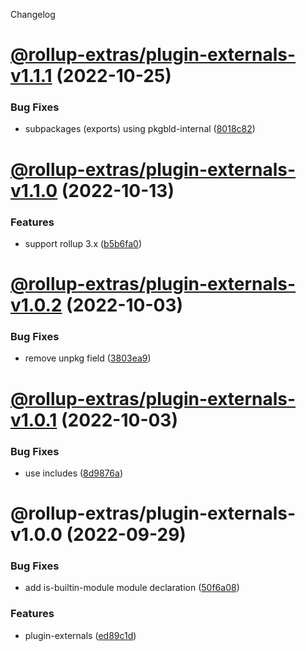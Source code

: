 Changelog

# [@rollup-extras/plugin-externals-v1.1.1](https://github.com/kshutkin/rollup-extras/compare/@rollup-extras/plugin-externals-v1.1.0...@rollup-extras/plugin-externals-v1.1.1) (2022-10-25)


### Bug Fixes

* subpackages (exports) using pkgbld-internal ([8018c82](https://github.com/kshutkin/rollup-extras/commit/8018c82fd23aceaf64ea18ea7e6ce46a932a1508))

# [@rollup-extras/plugin-externals-v1.1.0](https://github.com/kshutkin/rollup-extras/compare/@rollup-extras/plugin-externals-v1.0.2...@rollup-extras/plugin-externals-v1.1.0) (2022-10-13)


### Features

* support rollup 3.x ([b5b6fa0](https://github.com/kshutkin/rollup-extras/commit/b5b6fa08bc7ed6846b8d1404d14d96365a8cab02))

# [@rollup-extras/plugin-externals-v1.0.2](https://github.com/kshutkin/rollup-extras/compare/@rollup-extras/plugin-externals-v1.0.1...@rollup-extras/plugin-externals-v1.0.2) (2022-10-03)


### Bug Fixes

* remove unpkg field ([3803ea9](https://github.com/kshutkin/rollup-extras/commit/3803ea995f6042431d96e0e6a6c9d59050d8bfeb))

# [@rollup-extras/plugin-externals-v1.0.1](https://github.com/kshutkin/rollup-extras/compare/@rollup-extras/plugin-externals-v1.0.0...@rollup-extras/plugin-externals-v1.0.1) (2022-10-03)


### Bug Fixes

* use includes ([8d9876a](https://github.com/kshutkin/rollup-extras/commit/8d9876af3b9531fa756a61471de157a9bd461a4e))

# @rollup-extras/plugin-externals-v1.0.0 (2022-09-29)


### Bug Fixes

* add is-builtin-module module declaration ([50f6a08](https://github.com/kshutkin/rollup-extras/commit/50f6a0856953847c78dc52f828ae2a40db99694f))


### Features

* plugin-externals ([ed89c1d](https://github.com/kshutkin/rollup-extras/commit/ed89c1db929ca984d63f3ad7376d9876554371b9))
